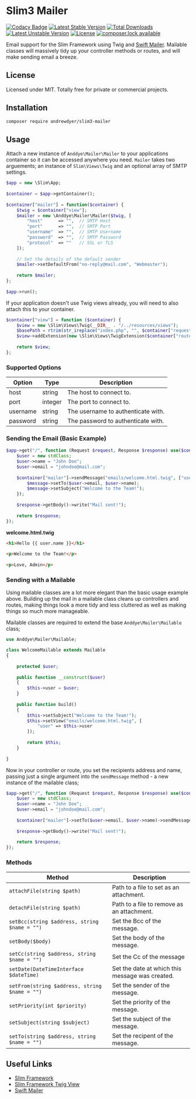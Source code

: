 # Slim3 Mailer

[![Codacy Badge](https://api.codacy.com/project/badge/Grade/22e680c56faa40a493455089195bf841)](https://www.codacy.com/app/andrewdyer/slim3-mailer?utm_source=github.com&amp;utm_medium=referral&amp;utm_content=andrewdyer/slim3-mailer&amp;utm_campaign=Badge_Grade)
[![Latest Stable Version](https://poser.pugx.org/andrewdyer/slim3-mailer/version)](https://packagist.org/packages/andrewdyer/slim3-mailer)
[![Total Downloads](https://poser.pugx.org/andrewdyer/slim3-mailer/downloads)](https://packagist.org/packages/andrewdyer/slim3-mailer)
[![Latest Unstable Version](https://poser.pugx.org/andrewdyer/slim3-mailer/v/unstable)](//packagist.org/packages/andrewdyer/slim3-mailer)
[![License](https://poser.pugx.org/andrewdyer/slim3-mailer/license)](https://packagist.org/packages/andrewdyer/slim3-mailer)
[![composer.lock available](https://poser.pugx.org/andrewdyer/slim3-mailer/composerlock)](https://packagist.org/packages/andrewdyer/slim3-mailer)

Email support for the Slim Framework using Twig and 
[Swift Mailer](https://github.com/swiftmailer/swiftmailer). Mailable classes will
massively  tidy up your controller methods or routes, and will make sending email 
a breeze.

## License

Licensed under MIT. Totally free for private or commercial projects.

## Installation

```bash
composer require andrewdyer/slim3-mailer
```

## Usage

Attach a new instance of `Anddye\Mailer\Mailer` to your applications container so 
it can be accessed anywhere you need. `Mailer` takes two arguements; an instance of 
`Slim\Views\Twig` and an optional array of SMTP settings.

```php
$app = new \Slim\App;
    
$container = $app->getContainer();
       
$container["mailer"] = function($container) {
    $twig = $container["view"];
    $mailer = new \Anddye\Mailer\Mailer($twig, [
        "host"      => "",  // SMTP Host
        "port"      => "",  // SMTP Port
        "username"  => "",  // SMTP Username
        "password"  => "",  // SMTP Password
        "protocol"  => ""   // SSL or TLS
    ]);
        
    // Set the details of the default sender
    $mailer->setDefaultFrom("no-reply@mail.com", "Webmaster");
    
    return $mailer;
};
    
$app->run();
```

If your application doesn't use Twig views already, you will need to also attach 
this to your container.

```php
$container["view"] = function ($container) {
    $view = new \Slim\Views\Twig(__DIR__ . "/../resources/views");
    $basePath = rtrim(str_ireplace("index.php", "", $container["request"]->getUri()->getBasePath()), "/");
    $view->addExtension(new \Slim\Views\TwigExtension($container["router"], $basePath));
    
    return $view;
};
``` 

### Supported Options

| Option | Type | Description |
| --- | --- | --- |
| host | string | The host to connect to. |
| port | integer | The port to connect to. |
| username | string | The username to authenticate with. |
| password | string | The password to authenticate with. |

### Sending the Email (Basic Example)

```php
$app->get("/", function (Request $request, Response $response) use($container) {
    $user = new stdClass;
    $user->name = "John Doe";
    $user->email = "johndoe@mail.com";
    
    $container["mailer"]->sendMessage("emails/welcome.html.twig", ["user" => $user], function($message) use($user) {
        $message->setTo($user->email, $user->name);
        $message->setSubject("Welcome to the Team!");
    });
    
    $response->getBody()->write("Mail sent!");
    
    return $response;
});
```
**welcome.html.twig**

```html
<h1>Hello {{ user.name }}</h1>
    
<p>Welcome to the Team!</p>
    
<p>Love, Admin</p>
```

### Sending with a Mailable

Using mailable classes are a lot more elegant than the basic usage example above. Building 
up the mail in a mailable class cleans up controllers and routes, making things look 
a more tidy and less cluttered as well as making things so much more manageable.

Mailable classes are required to extend the base `Anddye\Mailer\Mailable` class;

```php
use Anddye\Mailer\Mailable;

class WelcomeMailable extends Mailable
{
    
    protected $user;
    
    public function __construct($user)
    {
        $this->user = $user;
    }
    
    public function build()
    {
        $this->setSubject("Welcome to the Team!");
        $this->setView("emails/welcome.html.twig", [
            "user" => $this->user
        ]);
        
        return $this;
    }
    
}
```

Now in your controller or route, you set the recipients address and name, passing 
just a single argument into the `sendMessage` method - a new instance of the mailable 
class;

```php
$app->get("/", function (Request $request, Response $response) use($container) {
    $user = new stdClass;
    $user->name = "John Doe";
    $user->email = "johndoe@mail.com";
    
    $container["mailer"]->setTo($user->email, $user->name)->sendMessage(new WelcomeMailable($user));
     
    $response->getBody()->write("Mail sent!");
    
    return $response;
});
```

### Methods

| Method | Description |
| --- | --- |
| `attachFile(string $path)` | Path to a file to set as an attachment. |
| `detachFile(string $path)` | Path to a file to remove as an attachment. |
| `setBcc(string $address, string $name = "")` | Set the Bcc of the message. |
| `setBody($body)` | Set the body of the message. |
| `setCc(string $address, string $name = "")` | Set the Cc of the message |
| `setDate(DateTimeInterface $dateTime)` | Set the date at which this message was created. |
| `setFrom(string $address, string $name = "")` | Set the sender of the message. |
| `setPriority(int $priority)` | Set the priority of the message. |
| `setSubject(string $subject)` | Set the subject of the message. |
| `setTo(string $address, string $name = "")` | Set the recipent of the message. |

## Useful Links

* [Slim Framework](https://www.slimframework.com)
* [Slim Framework Twig View](https://github.com/slimphp/Twig-View)
* [Swift Mailer](https://github.com/swiftmailer/swiftmailer)
